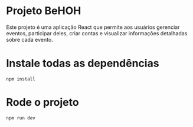 # Projeto BeHOH

Este projeto é uma aplicação React que permite aos usuários gerenciar eventos, participar deles, criar contas e visualizar informações detalhadas sobre cada evento.

# Instale todas as dependências

```
npm install
```

# Rode o projeto

```
npm run dev
```
